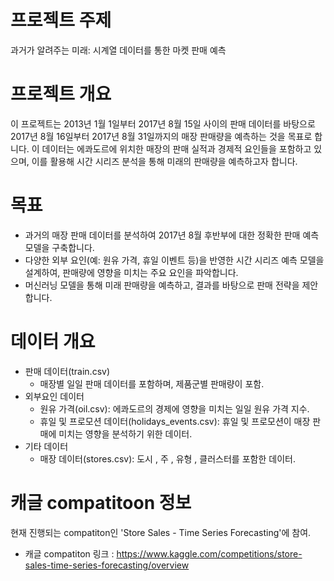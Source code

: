 # 프로젝트 주제
과거가 알려주는 미래: 시계열 데이터를 통한 마켓 판매 예측

# 프로젝트 개요
이 프로젝트는 2013년 1월 1일부터 2017년 8월 15일 사이의 판매 데이터를 바탕으로 2017년 8월 16일부터 2017년 8월 31일까지의 매장 판매량을 예측하는 것을 목표로 합니다. 이 데이터는 에콰도르에 위치한 매장의 판매 실적과 경제적 요인들을 포함하고 있으며, 이를 활용해 시간 시리즈 분석을 통해 미래의 판매량을 예측하고자 합니다.

# 목표
- 과거의 매장 판매 데이터를 분석하여 2017년 8월 후반부에 대한 정확한 판매 예측 모델을 구축합니다.
- 다양한 외부 요인(예: 원유 가격, 휴일 이벤트 등)을 반영한 시간 시리즈 예측 모델을 설계하여, 판매량에 영향을 미치는 주요 요인을 파악합니다.
- 머신러닝 모델을 통해 미래 판매량을 예측하고, 결과를 바탕으로 판매 전략을 제안합니다.

# 데이터 개요
* 판매 데이터(train.csv)
    - 매장별 일일 판매 데이터를 포함하며, 제품군별 판매량이 포함.
* 외부요인 데이터
    - 원유 가격(oil.csv): 에콰도르의 경제에 영향을 미치는 일일 원유 가격 지수.
    - 휴일 및 프로모션 데이터(holidays_events.csv): 휴일 및 프로모션이 매장 판매에 미치는 영향을 분석하기 위한 데이터.
* 기타 데이터
    - 매장 데이터(stores.csv): 도시 , 주 , 유형 , 클러스터를 포함한 데이터.

# 캐글 compatitoon 정보
현재 진행되는 compatiton인 'Store Sales - Time Series Forecasting'에 참여.
- 캐글 compatiton 링크 : https://www.kaggle.com/competitions/store-sales-time-series-forecasting/overview